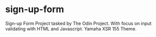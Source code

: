 # sign-up-form

Sign-up Form Project tasked by The Odin Project. With focus on input validating with HTML and Javascript. Yamaha XSR 155 Theme.
